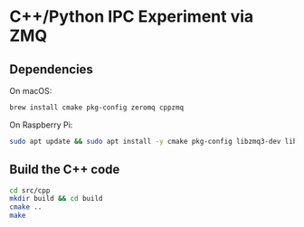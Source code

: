 # C++/Python IPC Experiment via ZMQ

## Dependencies

On macOS:

```bash
brew install cmake pkg-config zeromq cppzmq
```

On Raspberry Pi:

```bash
sudo apt update && sudo apt install -y cmake pkg-config libzmq3-dev libczmq-dev
```

## Build the C++ code

```bash
cd src/cpp
mkdir build && cd build
cmake ..
make
```